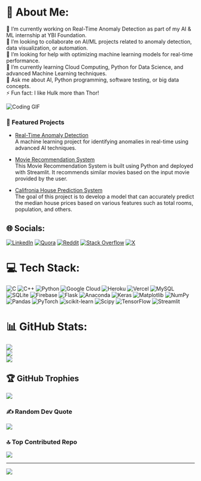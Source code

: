 # 💫 About Me:
🔭 I’m currently working on Real-Time Anomaly Detection as part of my AI & ML internship at YBI Foundation.<br>👯 I’m looking to collaborate on AI/ML projects related to anomaly detection, data visualization, or automation.<br>🤝 I’m looking for help with optimizing machine learning models for real-time performance.<br>🌱 I’m currently learning Cloud Computing, Python for Data Science, and advanced Machine Learning techniques.<br>💬 Ask me about AI, Python programming, software testing, or big data concepts.<br>⚡ Fun fact: I like Hulk more than Thor!

![Coding GIF](https://media.giphy.com/media/13HgwGsXF0aiGY/giphy.gif)

### 🔭 Featured Projects

- [Real-Time Anomaly Detection](https://github.com/Sumitkumar09876/Real-Time-Anamoly-Detection-in-Cloud-Server)  
  A machine learning project for identifying anomalies in real-time using advanced AI techniques.

- [Movie Recommendation System](https://github.com/Sumitkumar09876/movies-recommender-system.git)  
  This Movie Recommendation System is built using Python and deployed with Streamlit. It recommends similar movies based on the input movie provided by the user.

- [Califronia House Prediction System](https://github.com/Sumitkumar09876/California-Housing-Price-Prediction-System.git)  
  The goal of this project is to develop a model that can accurately predict the median house prices based on various features such as total rooms, population, and others.


## 🌐 Socials:
[![LinkedIn](https://img.shields.io/badge/LinkedIn-%230077B5.svg?logo=linkedin&logoColor=white)](https://linkedin.com/in/sumit-kumar-8bab52205) [![Quora](https://img.shields.io/badge/Quora-%23B92B27.svg?logo=Quora&logoColor=white)](https://quora.com/profile/SUMIT-THUNDAROk-KUMAR) [![Reddit](https://img.shields.io/badge/Reddit-%23FF4500.svg?logo=Reddit&logoColor=white)](https://reddit.com/user/SnooStories8736) [![Stack Overflow](https://img.shields.io/badge/-Stackoverflow-FE7A16?logo=stack-overflow&logoColor=white)](https://stackoverflow.com/users/26692221) [![X](https://img.shields.io/badge/X-black.svg?logo=X&logoColor=white)](https://x.com/@SUMITKU67012385) 

# 💻 Tech Stack:
![C](https://img.shields.io/badge/c-%2300599C.svg?style=for-the-badge&logo=c&logoColor=white) ![C++](https://img.shields.io/badge/c++-%2300599C.svg?style=for-the-badge&logo=c%2B%2B&logoColor=white) ![Python](https://img.shields.io/badge/python-3670A0?style=for-the-badge&logo=python&logoColor=ffdd54) ![Google Cloud](https://img.shields.io/badge/GoogleCloud-%234285F4.svg?style=for-the-badge&logo=google-cloud&logoColor=white) ![Heroku](https://img.shields.io/badge/heroku-%23430098.svg?style=for-the-badge&logo=heroku&logoColor=white) ![Vercel](https://img.shields.io/badge/vercel-%23000000.svg?style=for-the-badge&logo=vercel&logoColor=white) ![MySQL](https://img.shields.io/badge/mysql-4479A1.svg?style=for-the-badge&logo=mysql&logoColor=white) ![SQLite](https://img.shields.io/badge/sqlite-%2307405e.svg?style=for-the-badge&logo=sqlite&logoColor=white) ![Firebase](https://img.shields.io/badge/firebase-a08021?style=for-the-badge&logo=firebase&logoColor=ffcd34) ![Flask](https://img.shields.io/badge/flask-%23000.svg?style=for-the-badge&logo=flask&logoColor=white) ![Anaconda](https://img.shields.io/badge/Anaconda-%2344A833.svg?style=for-the-badge&logo=anaconda&logoColor=white) ![Keras](https://img.shields.io/badge/Keras-%23D00000.svg?style=for-the-badge&logo=Keras&logoColor=white) ![Matplotlib](https://img.shields.io/badge/Matplotlib-%23ffffff.svg?style=for-the-badge&logo=Matplotlib&logoColor=black) ![NumPy](https://img.shields.io/badge/numpy-%23013243.svg?style=for-the-badge&logo=numpy&logoColor=white) ![Pandas](https://img.shields.io/badge/pandas-%23150458.svg?style=for-the-badge&logo=pandas&logoColor=white) ![PyTorch](https://img.shields.io/badge/PyTorch-%23EE4C2C.svg?style=for-the-badge&logo=PyTorch&logoColor=white) ![scikit-learn](https://img.shields.io/badge/scikit--learn-%23F7931E.svg?style=for-the-badge&logo=scikit-learn&logoColor=white) ![Scipy](https://img.shields.io/badge/SciPy-%230C55A5.svg?style=for-the-badge&logo=scipy&logoColor=%white) ![TensorFlow](https://img.shields.io/badge/TensorFlow-%23FF6F00.svg?style=for-the-badge&logo=TensorFlow&logoColor=white) ![Streamlit](https://img.shields.io/badge/Streamlit-%23FE4B4B.svg?style=for-the-badge&logo=streamlit&logoColor=white)
# 📊 GitHub Stats:
![](https://github-readme-stats.vercel.app/api?username=Sumitkumar09876&theme=dark&hide_border=false&include_all_commits=true&count_private=true)<br/>
![](https://github-readme-streak-stats.herokuapp.com/?user=Sumitkumar09876&theme=dark&hide_border=false)<br/>
![](https://github-readme-stats.vercel.app/api/top-langs/?username=Sumitkumar09876&theme=dark&hide_border=false&include_all_commits=true&count_private=true&layout=compact)

## 🏆 GitHub Trophies
![](https://github-profile-trophy.vercel.app/?username=Sumitkumar09876&theme=radical&no-frame=false&no-bg=true&margin-w=4)

### ✍️ Random Dev Quote
![](https://quotes-github-readme.vercel.app/api?type=horizontal&theme=radical)

### 🔝 Top Contributed Repo
![](https://github-contributor-stats.vercel.app/api?username=Sumitkumar09876&limit=5&theme=dark&combine_all_yearly_contributions=true)

---
[![](https://visitcount.itsvg.in/api?id=Sumitkumar09876&icon=0&color=0)](https://visitcount.itsvg.in)

<!-- Proudly created with GPRM ( https://gprm.itsvg.in ) -->
<!---
Sumitkumar09876/Sumitkumar09876 is a ✨ special ✨ repository because its `README.md` (this file) appears on your GitHub profile.
You can click the Preview link to take a look at your changes.
--->
